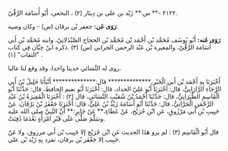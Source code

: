 ٢١٢٢ -** س:** زَيْد بن علي بن دِينَار (٢) ، النخعي، أَبُو أُسَامَة الرَّقِّيّ.

**رَوَى عَن:** جعفر بْن برقان (س) - وكان وصيه.

**رَوَى عَنه:** أَبُو يُوسُف مُحَمَّد بْن أَحْمَد بْن مُحَمَّد بْن الحجاج الصَّيْدَلانِيّ، وابنه مُحَمَّد بْن أَبي أُسَامَة الرَّقِّيّ، والمغيرة بْن عَبْد الرحمن الحراني (س) (٣) .ذكره ابنُ حِبَّان فِي كتاب "الثقات" (١) .

روى له النَّسَائي حديثا واحدا، وقد وقع لنا عاليا.

أَخْبَرَنَا بِهِ أَحْمَد بْن أَبي الْخَيْرِ،************** قال:************** أَنْبَأَنَا خَلِيلُ بْنُ أَبي الرَّجَاءِ الرَّارَانِيُّ، قال: أَخْبَرَنَا أَبُو عَلِيّ الحداد، قال: أَخْبَرَنَا أَبُو نعيم الحافظ، قال: حَدَّثَنَا أَبُو الْقَاسِمِ الطَّبَرَانِيُّ، قال: حَدَّثَنَا أَحْمَدُ بْنُ شُعَيْبٍ النَّسَائي، قال (٢) : أَخْبَرَنَا الْمُغِيرَةُ بْنُ عَبْدِ الرَّحْمَنِ الْحَرَّانِيُّ، قال: حَدَّثَنَا أَبُو أُسَامَةَ زَيْدُ بْنُ عَلِيٍّ، قال: أَخْبَرَنَا جَعْفَرُ بْنُ بَرْقَانَ، عَنْ حَبِيبِ بْنِ أَبي مَرْزُوقٍ، عَنِ ابْنِ جُرَيْج، عَنْ عَطَاءٍ،** عَنْ جَابِرٍ:** أَنَّ النَّبِيَّ صلى الله عليه وسَلَّمَ صَلَّى عَلَى قَبْرِ امْرَأَةٍ بَعْدَمَا دُفِنَتْ.

قال أَبُو الْقَاسِم (٣) : لم يرو هَذَا الحديث عَنِ ابْن جُرَيْج إلا حَبِيب بْن أَبي مرزوق، ولا عَنْ حَبِيب إلا جَعْفَر بْن برقان، تفرد بِهِ زَيْد بْن علي.
